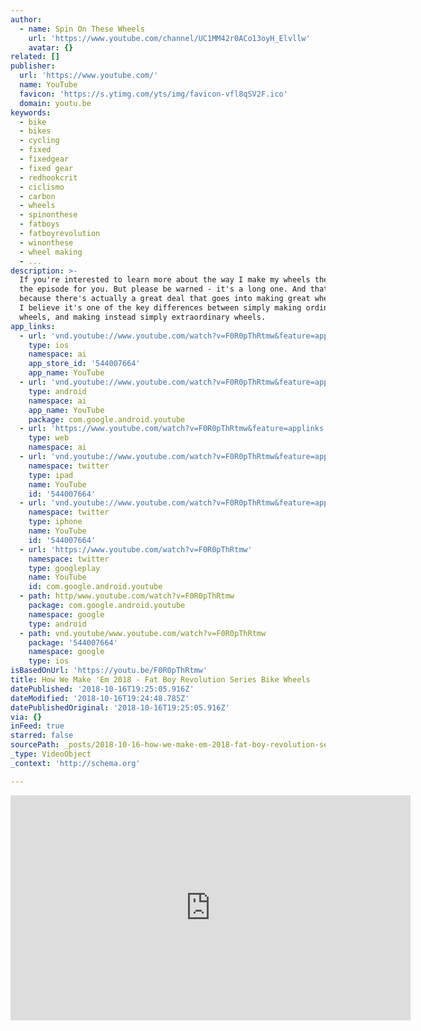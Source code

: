 ```yaml
---
author:
  - name: Spin On These Wheels
    url: 'https://www.youtube.com/channel/UC1MM42r0ACo13oyH_Elvllw'
    avatar: {}
related: []
publisher:
  url: 'https://www.youtube.com/'
  name: YouTube
  favicon: 'https://s.ytimg.com/yts/img/favicon-vfl8qSV2F.ico'
  domain: youtu.be
keywords:
  - bike
  - bikes
  - cycling
  - fixed
  - fixedgear
  - fixed gear
  - redhookcrit
  - ciclismo
  - carbon
  - wheels
  - spinonthese
  - fatboys
  - fatboyrevolution
  - winonthese
  - wheel making
  - ...
description: >-
  If you're interested to learn more about the way I make my wheels then this is
  the episode for you. But please be warned - it's a long one. And that's
  because there's actually a great deal that goes into making great wheels - and
  I believe it's one of the key differences between simply making ordinary
  wheels, and making instead simply extraordinary wheels.
app_links:
  - url: 'vnd.youtube://www.youtube.com/watch?v=F0R0pThRtmw&feature=applinks'
    type: ios
    namespace: ai
    app_store_id: '544007664'
    app_name: YouTube
  - url: 'vnd.youtube://www.youtube.com/watch?v=F0R0pThRtmw&feature=applinks'
    type: android
    namespace: ai
    app_name: YouTube
    package: com.google.android.youtube
  - url: 'https://www.youtube.com/watch?v=F0R0pThRtmw&feature=applinks'
    type: web
    namespace: ai
  - url: 'vnd.youtube://www.youtube.com/watch?v=F0R0pThRtmw&feature=applinks'
    namespace: twitter
    type: ipad
    name: YouTube
    id: '544007664'
  - url: 'vnd.youtube://www.youtube.com/watch?v=F0R0pThRtmw&feature=applinks'
    namespace: twitter
    type: iphone
    name: YouTube
    id: '544007664'
  - url: 'https://www.youtube.com/watch?v=F0R0pThRtmw'
    namespace: twitter
    type: googleplay
    name: YouTube
    id: com.google.android.youtube
  - path: http/www.youtube.com/watch?v=F0R0pThRtmw
    package: com.google.android.youtube
    namespace: google
    type: android
  - path: vnd.youtube/www.youtube.com/watch?v=F0R0pThRtmw
    package: '544007664'
    namespace: google
    type: ios
isBasedOnUrl: 'https://youtu.be/F0R0pThRtmw'
title: How We Make 'Em 2018 - Fat Boy Revolution Series Bike Wheels
datePublished: '2018-10-16T19:25:05.916Z'
dateModified: '2018-10-16T19:24:48.785Z'
datePublishedOriginal: '2018-10-16T19:25:05.916Z'
via: {}
inFeed: true
starred: false
sourcePath: _posts/2018-10-16-how-we-make-em-2018-fat-boy-revolution-series-bike-wheels.md
_type: VideoObject
_context: 'http://schema.org'

---
```

<iframe src="https://cdn.embedly.com/widgets/media.html?src=https%3A%2F%2Fwww.youtube.com%2Fembed%2FF0R0pThRtmw%3Ffeature%3Doembed&amp;url=http%3A%2F%2Fwww.youtube.com%2Fwatch%3Fv%3DF0R0pThRtmw&amp;image=https%3A%2F%2Fi.ytimg.com%2Fvi%2FF0R0pThRtmw%2Fhqdefault.jpg&amp;key=a715cf41cc93453ca338d350cd26f87b&amp;type=text%2Fhtml&amp;schema=youtube" width="640" height="360" scrolling="no" frameborder="0" allowfullscreen="true" style=""></iframe>